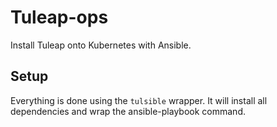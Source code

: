 # Tuleap-ops

Install Tuleap onto Kubernetes with Ansible.

## Setup
Everything is done using the `tulsible` wrapper. It will install all 
dependencies and wrap the ansible-playbook command.


